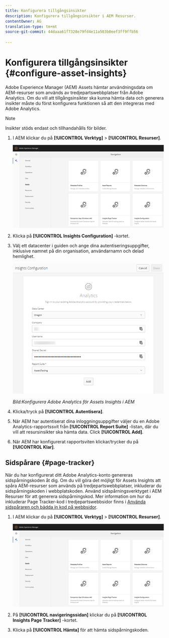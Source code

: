 ```yaml
---
title: Konfigurera tillgångsinsikter
description: Konfigurera tillgångsinsikter i AEM Resurser.
contentOwner: AG
translation-type: tm+mt
source-git-commit: 44daaa61f7328e79fd4e11a503b0eef3ff9ffb56

---
```



# Konfigurera tillgångsinsikter {#configure-asset-insights}

Adobe Experience Manager (AEM) Assets hämtar användningsdata om AEM-resurser som används av tredjepartswebbplatser från Adobe Analytics. Om du vill att tillgångsinsikter ska kunna hämta data och generera insikter måste du först konfigurera funktionen så att den integreras med Adobe Analytics.

>[!NOTE]
>
>Insikter stöds endast och tillhandahålls för bilder.

1. I AEM klickar du på **[!UICONTROL Verktyg]** > **[!UICONTROL Resurser]**.

   ![chlimage_1-72](assets/chlimage_1-210.png)

1. Klicka på **[!UICONTROL Insights Configuration]** -kortet.
1. Välj ett datacenter i guiden och ange dina autentiseringsuppgifter, inklusive namnet på din organisation, användarnamn och delad hemlighet.

   ![Konfigurera Adobe Analytics för Assets Insights i AEM](assets/insights_config2.png)

   *Bild:Konfigurera Adobe Analytics för Assets Insights i AEM*

1. Klicka/tryck på **[!UICONTROL Autentisera]**.
1. När AEM har autentiserat dina inloggningsuppgifter väljer du en Adobe Analytics-rapportssvit från **[!UICONTROL Report Suite]** -listan, där du vill att resursinsikter ska hämta data. Click **[!UICONTROL Add]**.
1. När AEM har konfigurerat rapportsviten klickar/trycker du på **[!UICONTROL Klar]**.

## Sidspårare {#page-tracker}

När du har konfigurerat ditt Adobe Analytics-konto genereras sidspårningskoden åt dig. Om du vill göra det möjligt för Assets Insights att spåra AEM-resurser som används på tredjepartswebbplatser, inkluderar du sidspårningskoden i webbplatskoden. Använd sidspårningsverktyget i AEM Resurser för att generera sidspårningskod. Mer information om hur du inkluderar Page Tracker-kod i tredjepartswebbsidor finns i [Använda sidspåraren och bädda in kod på webbsidor](/help/assets/touch-ui-using-page-tracker.md).

1. I AEM klickar du på **[!UICONTROL Verktyg]** > **[!UICONTROL Resurser]**.

   ![chlimage_1-73](assets/chlimage_1-214.png)

1. På **[!UICONTROL navigeringssidan]** klickar du på **[!UICONTROL Insights Page Tracker]** -kortet.
1. Klicka på **[!UICONTROL Hämta]** för att hämta sidspårningskoden.
